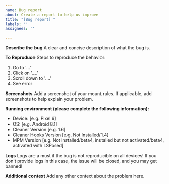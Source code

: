 ```yaml
---
name: Bug report
about: Create a report to help us improve
title: "[Bug report] "
labels: ''
assignees: ''

---
```


**Describe the bug**
A clear and concise description of what the bug is.

**To Reproduce**
Steps to reproduce the behavior:
1. Go to '...'
2. Click on '....'
3. Scroll down to '....'
4. See error

**Screenshots**
Add a screenshot of your mount rules.
If applicable, add screenshots to help explain your problem.

**Running environment (please complete the following information):**
 - Device: [e.g. Pixel 6]
 - OS: [e.g. Android 8.1]
 - Cleaner Version [e.g. 1.6]
 - Cleaner Hooks Version [e.g. Not Installed/1.4]
 - MPM Version [e.g. Not Installed/beta4, installed but not activated/beta4, activated with LSPosed]

**Logs**
Logs are a must if the bug is not reproducible on all devices! If you don't provide logs in this case, the issue will be closed, and you may get banned!

**Additional context**
Add any other context about the problem here.
